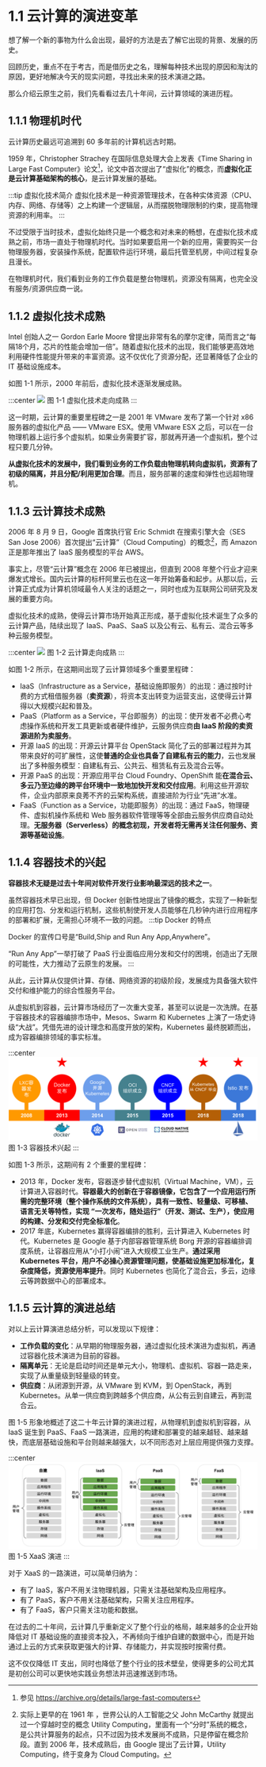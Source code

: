 # 1.1 云计算的演进变革

想了解一个新的事物为什么会出现，最好的方法是去了解它出现的背景、发展的历史。

回顾历史，重点不在于考古，而是借历史之名，理解每种技术出现的原因和淘汰的原因，更好地解决今天的现实问题，寻找出未来的技术演进之路。

那么介绍云原生之前，我们先看看过去几十年间，云计算领域的演进历程。

## 1.1.1 物理机时代

云计算历史最远可追溯到 60 多年前的计算机远古时期。

1959 年，Christopher Strachey 在国际信息处理大会上发表《Time Sharing in Large Fast Computer》论文[^1]，论文中首次提出了“虚拟化”的概念，而**虚拟化正是云计算基础架构的核心**，是云计算发展的基础。

:::tip 虚拟化技术简介
虚拟化技术是一种资源管理技术，在各种实体资源（CPU、内存、网络、存储等）之上构建一个逻辑层，从而摆脱物理限制的约束，提高物理资源的利用率。
:::

不过受限于当时技术，虚拟化始终只是一个概念和对未来的畅想，在虚拟化技术成熟之前，市场一直处于物理机时代。当时如果要启用一个新的应用，需要购买一台物理服务器，安装操作系统，配置软件运行环境，最后托管至机房，中间过程复杂且漫长。

在物理机时代，我们看到业务的工作负载是整台物理机，资源没有隔离，也完全没有服务/资源供应商一说。

## 1.1.2 虚拟化技术成熟

Intel 创始人之一 Gordon Earle Moore 曾提出非常有名的摩尔定律，简而言之“每隔18个月，芯片的性能会增加一倍”。随着虚拟化技术的出现，我们能够更高效地利用硬件性能提升带来的丰富资源。这不仅优化了资源分配，还显著降低了企业的 IT 基础设施成本。

如图 1-1 所示，2000 年前后，虚拟化技术逐渐发展成熟。

:::center
  ![](../assets/cloud-history-1.svg)
  图 1-1 虚拟化技术走向成熟
:::

这一时期，云计算的重要里程碑之一是 2001 年 VMware 发布了第一个针对 x86 服务器的虚拟化产品 —— VMware ESX。使用 VMware ESX 之后，可以在一台物理机器上运行多个虚拟机，如果业务需要扩容，那就再开通一个虚拟机，整个过程只要几分钟。

**从虚拟化技术的发展中，我们看到业务的工作负载由物理机转向虚拟机，资源有了初级的隔离，并且分配/利用更加合理**。而且，服务部署的速度和弹性也远超物理机。

## 1.1.3 云计算技术成熟

2006 年 8 月 9 日，Google 首席执行官 Eric Schmidt 在搜索引擎大会（SES San Jose 2006）首次提出“云计算”（Cloud Computing）的概念[^2]，而 Amazon 正是那年推出了 IaaS 服务模型的平台 AWS。


事实上，尽管“云计算”概念在 2006 年已被提出，但直到 2008 年整个行业才迎来爆发式增长。国内云计算的标杆阿里云也在这一年开始筹备和起步。从那以后，云计算正式成为计算机领域最令人关注的话题之一，同时也成为互联网公司研究及发展的重要方向。

虚拟化技术的成熟，使得云计算市场开始真正形成，基于虚拟化技术诞生了众多的云计算产品，陆续出现了 IaaS、PaaS、SaaS 以及公有云、私有云、混合云等多种云服务模型。

:::center
  ![](../assets/cloud-history-2.svg)
  图 1-2 云计算走向成熟
:::

如图 1-2 所示，在这期间出现了云计算领域多个重要里程碑：

- IaaS（Infrastructure as a Service，基础设施即服务）的出现：通过按时计费的方式租借服务器（**卖资源**），将资本支出转变为运营支出，这使得云计算得以大规模兴起和普及。
- PaaS（Platform as a Service，平台即服务）的出现：使开发者不必费心考虑操作系统和开发工具更新或者硬件维护，云服务供应商**由 IaaS 阶段的卖资源进阶为卖服务**。
- 开源 IaaS 的出现：开源云计算平台 OpenStack 简化了云的部署过程并为其带来良好的可扩展性，这使**普通的企业也具备了自建私有云的能力**，云也发展出了多种服务模型：自建私有云、公共云、租赁私有云及混合云等。
- 开源 PaaS 的出现：开源应用平台 Cloud Foundry、OpenShift 能**在混合云、多云乃至边缘的跨平台环境中一致地加快开发和交付应用**。利用这些开源软件，企业内部原来良莠不齐的云架构系统，直接进阶为行业“先进”水准。
- FaaS（Function as a Service，功能即服务）的出现：通过 FaaS，物理硬件、虚拟机操作系统和 Web 服务器软件管理等等全部由云服务供应商自动处理。**无服务器（Serverless）的概念初现，开发者将无需再关注任何服务、资源等基础设施**。


## 1.1.4 容器技术的兴起

**容器技术无疑是过去十年间对软件开发行业影响最深远的技术之一**。

虽然容器技术早已出现，但 Docker 创新性地提出了镜像的概念，实现了一种新型的应用打包、分发和运行机制，这些机制使开发人员能够在几秒钟内进行应用程序的部署和扩展，无需担心环境不一致的问题。
:::tip Docker 的特点

Docker 的宣传口号是“Build,Ship and Run Any App,Anywhere”。

“Run Any App”一举打破了 PaaS 行业面临应用分发和交付的困境，创造出了无限的可能性，大力推动了云原生的发展。
:::

从此，云计算从仅提供计算、存储、网络资源的初级阶段，发展成为具备强大软件交付和维护能力的综合性服务平台。

从虚拟机到容器，云计算市场经历了一次重大变革，甚至可以说是一次洗牌。在基于容器技术的容器编排市场中，Mesos、Swarm 和 Kubernetes 上演了一场史诗级“大战”。凭借先进的设计理念和高度开放的架构，Kubernetes 最终脱颖而出，成为容器编排领域的事实标准。

:::center
  ![](../assets/cloud-history-3.svg)
  图 1-3 容器技术兴起
:::

如图 1-3 所示，这期间有 2 个重要的里程碑：

- 2013 年，Docker 发布，容器逐步替代虚拟机（Virtual Machine，VM），云计算进入容器时代。**容器最大的创新在于容器镜像，它包含了一个应用运行所需的完整环境（整个操作系统的文件系统），具有一致性、轻量级、可移植、语言无关等特性，实现 “一次发布，随处运行”（开发、测试、生产），使应用的构建、分发和交付完全标准化**。
- 2017 年底，Kubernetes 赢得容器编排的胜利，云计算进入 Kubernetes 时代。Kubernetes 是 Google 基于内部容器管理系统 Borg 开源的容器编排调度系统，让容器应用从“小打小闹”进入大规模工业生产。**通过采用 Kubernetes 平台，用户不必操心资源管理问题，使基础设施更加标准化，复杂度降低，资源使用率提升**。同时 Kubernetes 也简化了混合云，多云，边缘云等跨数据中心的部署成本。


## 1.1.5 云计算的演进总结

对以上云计算演进总结分析，可以发现以下规律：

- **工作负载的变化**：从早期的物理服务器，通过虚拟化技术演进为虚拟机，再通过容器化技术演进为目前的容器。
- **隔离单元**：无论是启动时间还是单元大小，物理机、虚拟机、容器一路走来，实现了从重量级到轻量级的转变。
- **供应商**：从闭源到开源，从 VMware 到 KVM，到 OpenStack，再到 Kubernetes。从单一供应商到跨越多个供应商，从公有云到自建云，再到混合云。


图 1-5 形象地概述了这二十年云计算的演进过程，从物理机到虚拟机到容器，从 IaaS 诞生到 PaaS、FaaS 一路演进，应用的构建和部署变的越来越轻、越来越快，而底层基础设施和平台则越来越强大，以不同形态对上层应用提供强力支撑。

:::center
  ![](../assets/xaas.svg)
  图 1-5 XaaS 演进
:::

对于 XaaS 的一路演进，可以简单归纳为：

- 有了 IaaS，客户不用关注物理机器，只需关注基础架构及应用程序。
- 有了 PaaS，客户不用关注基础架构，只需关注应用程序。
- 有了 FaaS，客户只需关注功能和数据。

在过去的二十年间，云计算几乎重新定义了整个行业的格局，越来越多的企业开始降低对 IT 基础设施的直接资本投入，不再倾向于维护自建的数据中心，而是开始通过上云的方式来获取更强大的计算、存储能力，并实现按时按需付费。

这不仅仅降低 IT 支出，同时也降低了整个行业的技术壁垒，使得更多的公司尤其是初创公司可以更快地实践业务想法并迅速推送到市场。


[^1]: 参见 https://archive.org/details/large-fast-computers
[^2]: 实际上更早的在 1961 年 ，世界公认的人工智能之父 John McCarthy 就提出过一个穿越时空的概念 Utility Computing，里面有一个“分时”系统的概念，是公共计算服务的起点，只不过因为技术发展尚不成熟，只是停留在概念阶段。直到 2006 年，技术成熟后，由 Google 提出了云计算，Utility Computing，终于变身为 Cloud Computing。
